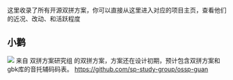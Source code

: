 这里收录了所有开源双拼方案，你可以直接从这里进入对应的项目主页，查看他们的近况、改动、和活跃程度

## 小鹳
![](https://github.com/sp-study-group/ossp-guan/raw/master/pic/map-small.jpg)
来自 双拼方案研究组 的双拼方案，方案还在设计初期，预计包含双拼方案和gbk库的音托辅码码表。
https://github.com/sp-study-group/ossp-guan
